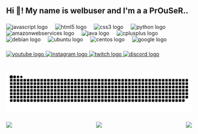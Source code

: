<h2 align="left">Hi 👋! My name is welbuser and I'm a a PrOuSeR..</h2>

###

<div align="left">
  <img src="https://cdn.jsdelivr.net/gh/devicons/devicon/icons/javascript/javascript-original.svg" height="30" alt="javascript logo"  />
  <img width="12" />
  <img src="https://cdn.jsdelivr.net/gh/devicons/devicon/icons/html5/html5-original.svg" height="30" alt="html5 logo"  />
  <img width="12" />
  <img src="https://cdn.jsdelivr.net/gh/devicons/devicon/icons/css3/css3-original.svg" height="30" alt="css3 logo"  />
  <img width="12" />
  <img src="https://cdn.jsdelivr.net/gh/devicons/devicon/icons/python/python-original.svg" height="30" alt="python logo"  />
  <img width="12" />
  <img src="https://skillicons.dev/icons?i=aws" height="30" alt="amazonwebservices logo"  />
  <img width="12" />
  <img src="https://skillicons.dev/icons?i=java" height="30" alt="java logo"  />
  <img width="12" />
  <img src="https://cdn.jsdelivr.net/gh/devicons/devicon/icons/cplusplus/cplusplus-original.svg" height="30" alt="cplusplus logo"  />
  <img width="12" />
  <img src="https://cdn.simpleicons.org/debian/A81D33" height="30" alt="debian logo"  />
  <img width="12" />
  <img src="https://cdn.simpleicons.org/ubuntu/E95420" height="30" alt="ubuntu logo"  />
  <img width="12" />
  <img src="https://cdn.jsdelivr.net/gh/devicons/devicon/icons/centos/centos-original.svg" height="30" alt="centos logo"  />
  <img width="12" />
  <img src="https://cdn.simpleicons.org/google/4285F4" height="30" alt="google logo"  />
</div>

###

<div align="left">
  <a href="https://www.youtube.com/channel/UCkIgbyRKtGDP23VAXNvepZw" target="_blank">
    <img src="https://img.shields.io/static/v1?message=gg&logo=youtube&label=YouTube&color=FF0000&logoColor=white&labelColor=&style=for-the-badge" height="35" alt="youtube logo"  />
  </a>
  <a href="https://www.instagram.com/yoddha_ri/" target="_blank">
    <img src="https://img.shields.io/static/v1?message=gg&logo=instagram&label=Instagram&color=E4405F&logoColor=white&labelColor=&style=for-the-badge" height="35" alt="instagram logo"  />
  </a>
  <a href="https://www.twitch.tv/websterghoul" target="_blank">
    <img src="https://img.shields.io/static/v1?message=gg&logo=twitch&label=Twitch&color=9146FF&logoColor=white&labelColor=&style=for-the-badge" height="35" alt="twitch logo"  />
  </a>
  <a href="https://discord.gg/ArmxwbTW" target="_blank">
    <img src="https://img.shields.io/static/v1?message=gg&logo=discord&label=Discord&color=&logoColor=white&labelColor=7289DA&style=for-the-badge" height="35" alt="discord logo"  />
  </a>
</div>

###

<br clear="both">

<img src="https://raw.githubusercontent.com/websterghoul/websterghoul/output/snake.svg" alt="Snake animation" />

###

<img align="left" height="200" src="https://media4.giphy.com/media/v1.Y2lkPTc5MGI3NjExY3RiNGF1aXQyOHQ5NDFsNTV0bDJ5cTBjY2poNWl2aHNnbnZqaHV4YyZlcD12MV9pbnRlcm5hbF9naWZfYnlfaWQmY3Q9Zw/XbJITy6EKlCgiubbC2/giphy.gif"  />

###

<img align="right" height="200" src="https://media4.giphy.com/media/l3fzT5zFwWu4qaMwM/giphy.webp?cid=790b7611ywyimawj1j0uzl31xlb76qx1havs2ypih0h16wh5&ep=v1_gifs_search&rid=giphy.webp&ct=g"  />

###

<div align="center">
  <img height="200" src="https://media0.giphy.com/media/v1.Y2lkPTc5MGI3NjExM3piNTQ2NjgyamR0ZDYwODNrcjllZ2V0dGhkMDRhZTQyd2J6Y3h5OCZlcD12MV9pbnRlcm5hbF9naWZfYnlfaWQmY3Q9Zw/ZBn3ZRvCbWz2PS3Rbg/giphy.gif"  />
</div>

###
